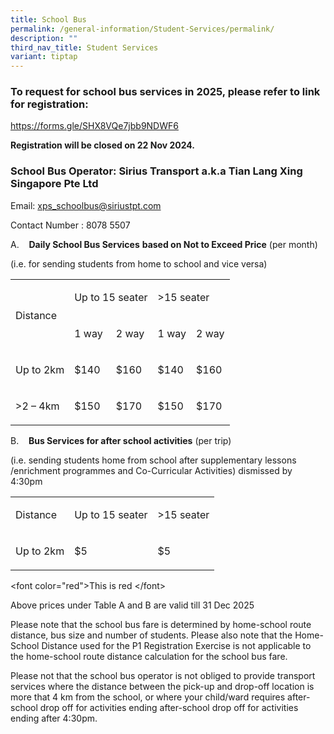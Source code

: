 ```yaml
---
title: School Bus
permalink: /general-information/Student-Services/permalink/
description: ""
third_nav_title: Student Services
variant: tiptap
---
```

<h3>To request for school bus services in 2025, please refer to link for registration:</h3>
<p><a href="https://forms.gle/SHX8VQe7jbb9NDWF6" rel="noopener noreferrer nofollow" target="_blank">https://forms.gle/SHX8VQe7jbb9NDWF6</a>
</p>
<p></p>
<p><strong>Registration will be closed on 22 Nov 2024.</strong>
</p>
<p></p>
<h3>School Bus Operator: Sirius Transport a.k.a Tian Lang Xing Singapore Pte Ltd</h3>
<p>Email: <a href="mailto:xps_schoolbus@siriustpt.com" rel="noopener noreferrer nofollow" target="_blank">xps_schoolbus@siriustpt.com</a>
</p>
<p>Contact Number : 8078 5507</p>
<p>A.&nbsp;&nbsp;&nbsp; <strong>Daily School Bus Services</strong>  <strong>based on Not to Exceed Price</strong> (per
month)</p>
<p>(i.e. for sending students from home to school and vice versa)&nbsp;&nbsp;</p>
<table style="minWidth: 125px">
<colgroup>
<col>
<col>
<col>
<col>
<col>
</colgroup>
<tbody>
<tr>
<td rowspan="2" colspan="1">
<p>Distance</p>
</td>
<td rowspan="1" colspan="2">
<p>Up to 15 seater</p>
</td>
<td rowspan="1" colspan="2">
<p>&gt;15 seater</p>
</td>
</tr>
<tr>
<td rowspan="1" colspan="1">
<p>1 way</p>
</td>
<td rowspan="1" colspan="1">
<p>2 way</p>
</td>
<td rowspan="1" colspan="1">
<p>1 way</p>
</td>
<td rowspan="1" colspan="1">
<p>2 way</p>
</td>
</tr>
<tr>
<td rowspan="1" colspan="1">
<p>Up to 2km</p>
</td>
<td rowspan="1" colspan="1">
<p>$140</p>
</td>
<td rowspan="1" colspan="1">
<p>$160</p>
</td>
<td rowspan="1" colspan="1">
<p>$140</p>
</td>
<td rowspan="1" colspan="1">
<p>$160</p>
</td>
</tr>
<tr>
<td rowspan="1" colspan="1">
<p>&gt;2 – 4km</p>
</td>
<td rowspan="1" colspan="1">
<p>$150</p>
</td>
<td rowspan="1" colspan="1">
<p>$170</p>
</td>
<td rowspan="1" colspan="1">
<p>$150</p>
</td>
<td rowspan="1" colspan="1">
<p>$170</p>
</td>
</tr>
</tbody>
</table>
<p>B.&nbsp;&nbsp;&nbsp; <strong>Bus Services for after school activities</strong> (per
trip)</p>
<p>(i.e. sending students home from school after supplementary lessons /enrichment
programmes and Co-Curricular Activities) dismissed by 4:30pm</p>
<table style="minWidth: 75px">
<colgroup>
<col>
<col>
<col>
</colgroup>
<tbody>
<tr>
<td rowspan="1" colspan="1">
<p>Distance</p>
</td>
<td rowspan="1" colspan="1">
<p>Up to 15 seater</p>
</td>
<td rowspan="1" colspan="1">
<p>&gt;15 seater</p>
</td>
</tr>
<tr>
<td rowspan="1" colspan="1">
<p>Up to 2km</p>
</td>
<td rowspan="1" colspan="1">
<p>$5</p>
</td>
<td rowspan="1" colspan="1">
<p>$5</p>
</td>
</tr>
</tbody>
</table>
<p>&lt;font color="red"&gt;This is red &lt;/font&gt;</p>
<p>Above prices under Table A and B are valid till 31 Dec 2025</p>
<p>Please note that the school bus fare is determined by home-school route
distance, bus size and number of students. Please also note that the Home-School
Distance used for the P1 Registration Exercise is not applicable to the
home-school route distance calculation for the school bus fare.</p>
<p>Please not that the school bus operator is not obliged to provide transport
services where the distance between the pick-up and drop-off location is
more that 4 km from the school, or where your child/ward requires after-school
drop off for activities ending after-school drop off for activities ending
after 4:30pm.</p>
<p></p>
<p></p>
<p></p>
<p></p>
<p></p>